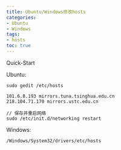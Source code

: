 ```yaml
---
title: Ubuntu/Windows修改hosts
categories: 
- Ubuntu
- Windows
tags: 
- hosts
toc: true
---
```



Quick-Start

<!-- more --> 

Ubuntu:
```
sudo gedit /etc/hosts

101.6.8.193 mirrors.tuna.tsinghua.edu.cn
218.104.71.170 mirrors.ustc.edu.cn

// 保存并重启网络
sudo /etc/init.d/networking restart
```

Windows:
```
/Windows/System32/drivers/etc/hosts
```

